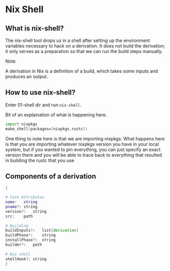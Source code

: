 # Nix Shell

## What is nix-shell?

The nix-shell tool drops us in a shell after setting up the environment variables necessary to hack on a derivation. It does not build the derivation; it only serves as a preparation so that we can run the build steps manually.

> [!NOTE]  
> A derivation in Nix is a definition of a build, which takes some inputs and produces an output.

## How to use nix-shell?

Enter 01-shell dir and run `nix-shell`.

Bit of an explaination of what is happening here.

```nix
import nixpkgs
make_shell(packages=[nixpkgs.rustc])
```

One thing to note here is that we are importing nixpkgs. What happens here is that you are importing whatever nixpkgs version you have in your local system, but if you wanted to pin everything, you can just specify an exact version there and you will be able to trace back to everything that resulted in building the rustc that you use

## Components of a derivation
```nix
{

# Core Attributes
name:	string
pname?:	string
version?:	string
src:	path
 
# Building
buildInputs?:	list[derivation]
buildPhase?:	string
installPhase?:	string
builder?:	path
 
# Nix shell
shellHook?:	string
}
```